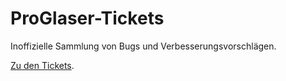 # ProGlaser-Tickets

Inoffizielle Sammlung von Bugs und Verbesserungsvorschlägen.

[Zu den Tickets](https://github.com/UweTrottmann/ProGlaser-Tickets/issues).
